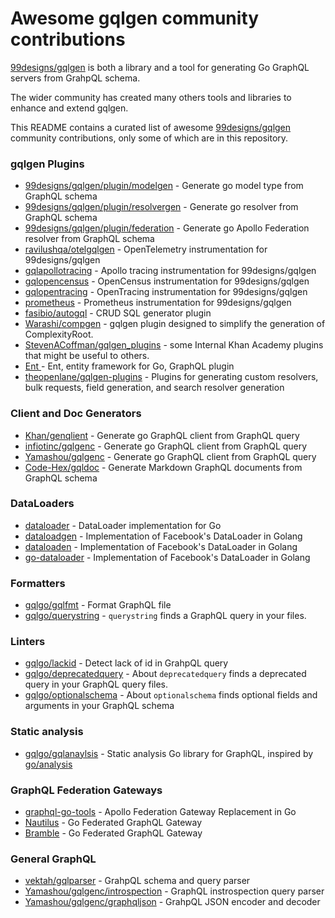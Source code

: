 # Awesome gqlgen community contributions
[99designs/gqlgen](https://github.com/99designs/gqlgen) is both a library and a tool for generating Go GraphQL servers from GrahpQL schema.

The wider community has created many others tools and libraries to enhance and extend gqlgen.

This README contains a curated list of awesome [99designs/gqlgen](https://github.com/99designs/gqlgen) community contributions, only some of which are in this repository.

### gqlgen Plugins
- [99designs/gqlgen/plugin/modelgen](https://github.com/99designs/gqlgen/tree/master/plugin/modelgen) - Generate go model type from GraphQL schema
- [99designs/gqlgen/plugin/resolvergen](https://github.com/99designs/gqlgen/tree/master/plugin/resolvergen) - Generate go resolver from GraphQL schema
- [99designs/gqlgen/plugin/federation](https://github.com/99designs/gqlgen/tree/master/plugin/federation) - Generate go Apollo Federation resolver from GraphQL schema
- [ravilushqa/otelgqlgen](https://github.com/ravilushqa/otelgqlgen) - OpenTelemetry instrumentation for 99designs/gqlgen
- [gqlapollotracing](https://github.com/99designs/gqlgen/tree/master/graphql/handler/apollotracing) - Apollo tracing instrumentation for 99designs/gqlgen
- [gqlopencensus](./gqlopencensus) - OpenCensus instrumentation for 99designs/gqlgen
- [gqlopentracing](./gqlopentracing) - OpenTracing instrumentation for 99designs/gqlgen
- [prometheus](./prometheus) - Prometheus instrumentation for 99designs/gqlgen
- [fasibio/autogql](https://github.com/fasibio/autogql) - CRUD SQL generator plugin
- [Warashi/compgen](https://github.com/Warashi/compgen) -  gqlgen plugin designed to simplify the generation of ComplexityRoot.
- [StevenACoffman/gqlgen_plugins](https://github.com/StevenACoffman/gqlgen-plugins) - some Internal Khan Academy plugins that might be useful to others.
- [Ent ](https://entgo.io/docs/graphql/) - Ent, entity framework for Go, GraphQL plugin
- [theopenlane/gqlgen-plugins](https://github.com/theopenlane/gqlgen-plugins) - Plugins for generating custom resolvers, bulk requests, field generation, and search resolver generation

### Client and Doc Generators
- [Khan/genqlient](https://github.com/Khan/genqlient) - Generate go GraphQL client from GraphQL query
- [infiotinc/gqlgenc](https://github.com/infiotinc/gqlgenc) - Generate go GraphQL client from GraphQL query
- [Yamashou/gqlgenc](https://github.com/Yamashou/gqlgenc) - Generate go GraphQL client from GraphQL query
- [Code-Hex/gqldoc](https://github.com/Code-Hex/gqldoc) - Generate Markdown GraphQL documents from GraphQL schema

### DataLoaders
- [dataloader](https://github.com/graph-gophers/dataloader) - DataLoader implementation for Go
- [dataloadgen](https://github.com/vikstrous/dataloadgen) - Implementation of Facebook's DataLoader in Golang
- [dataloaden](https://github.com/vektah/dataloaden) - Implementation of Facebook's DataLoader in Golang
- [go-dataloader](https://github.com/yckao/go-dataloader) - Implementation of Facebook's DataLoader in Golang

### Formatters
- [gqlgo/gqlfmt](https://github.com/gqlgo/gqlfmt) - Format GraphQL file
- [gqlgo/querystring](https://github.com/gqlgo/querystring) -
	`querystring` finds a GraphQL query in your files.

### Linters
- [gqlgo/lackid](https://github.com/gqlgo/lackid) - Detect lack of id in GrahpQL query
- [gqlgo/deprecatedquery](https://github.com/gqlgo/deprecatedquery) - About
	`deprecatedquery` finds a deprecated query in your GraphQL query files.
- [gqlgo/optionalschema](https://github.com/gqlgo/optionalschema) - About
	`optionalschema` finds optional fields and arguments in your GraphQL schema

### Static analysis
- [gqlgo/gqlanaylsis](https://github.com/gqlgo/gqlanalysis) - Static analysis Go library for GraphQL, inspired by [go/analysis](https://pkg.go.dev/golang.org/x/tools/go/analysis)

### GraphQL Federation Gateways
- [graphql-go-tools](https://github.com/wundergraph/graphql-go-tools) - Apollo Federation Gateway Replacement in Go
- [Nautilus](https://gateway.nautilus.dev/) - Go Federated GraphQL Gateway
- [Bramble](https://movio.github.io/bramble/#/) - Go Federated GraphQL Gateway

### General GraphQL
- [vektah/gqlparser](https://github.com/vektah/gqlparser) - GrahpQL schema and query parser
- [Yamashou/gqlgenc/introspection](https://github.com/Yamashou/gqlgenc/tree/master/introspection) - GraphQL instrospection query parser
- [Yamashou/gqlgenc/graphqljson](https://github.com/Yamashou/gqlgenc/tree/master/graphqljson) - GrahpQL JSON encoder and decoder
